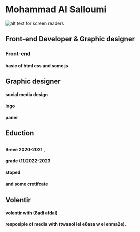 # Mohammad Al Salloumi
![alt text for screen readers](https://avatars.githubusercontent.com/u/142907224?v=4 "Text to show on mouseover")


<h2>Front-end Developer & Graphic designer 
<h3>Front-end
<h4>basic of html css and some js
<h2> Graphic designer 
<h4> social media design 
<h4>logo
<h4>paner 
<h2>Eduction<h2>
<h4>Breve 2020-2021
,<h4>grade (11)2022-2023
<h4> stoped
<h4>and some cretifcate 

<h2> Volentir
<h4>volentir with (8adi afdal)
<h4>resposiple of media with (twasol lel e8asa w el enma2e).
